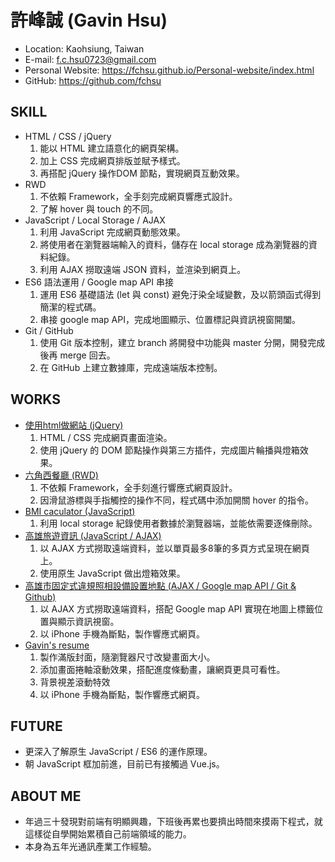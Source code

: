 # 許峰誠 (Gavin Hsu)

- Location: Kaohsiung, Taiwan
- E-mail: f.c.hsu0723@gmail.com
- Personal Website: https://fchsu.github.io/Personal-website/index.html
- GitHub: https://github.com/fchsu

## SKILL

- HTML / CSS / jQuery
	1. 能以 HTML 建立語意化的網頁架構。
	1. 加上 CSS 完成網頁排版並賦予樣式。
	1. 再搭配 jQuery 操作DOM 節點，實現網頁互動效果。
- RWD
	1. 不依賴 Framework，全手刻完成網頁響應式設計。
	1. 了解 hover 與 touch 的不同。
- JavaScript / Local Storage / AJAX
	1. 利用 JavaScript 完成網頁動態效果。
	1. 將使用者在瀏覽器端輸入的資料，儲存在 local storage 成為瀏覽器的資料紀錄。
	1. 利用 AJAX 撈取遠端 JSON 資料，並渲染到網頁上。
- ES6 語法運用 / Google map API 串接
	1. 運用 ES6 基礎語法 (let 與 const) 避免汙染全域變數，及以箭頭函式得到簡潔的程式碼。
	1. 串接 google map API，完成地圖顯示、位置標記與資訊視窗開闔。 
- Git / GitHub
	1. 使用 Git 版本控制，建立 branch 將開發中功能與 master 分開，開發完成後再 merge 回去。
	1. 在 GitHub 上建立數據庫，完成遠端版本控制。

## WORKS

- <a href='https://fchsu.github.io/jQuery-test/HW_jQ.html' target='_blank'>使用html做網站 (jQuery)</a>
	1. HTML / CSS 完成網頁畫面渲染。
	1. 使用 jQuery 的 DOM 節點操作與第三方插件，完成圖片輪播與燈箱效果。
- <a href='https://fchsu.github.io/RWD-test/index.html' target='_blank'>六角西餐廳 (RWD)</a>
	1. 不依賴 Framework，全手刻進行響應式網頁設計。
	1. 因滑鼠游標與手指觸控的操作不同，程式碼中添加開關 hover 的指令。
- <a href='https://fchsu.github.io/JS-localStorage/JS-HW-BMI.html' target='_blank'>BMI caculator (JavaScript)</a>
	1. 利用 local storage 紀錄使用者數據於瀏覽器端，並能依需要逐條刪除。
- <a href='https://fchsu.github.io/JS-AJAX/JS-HW-opendata.html' target='_blank'>高雄旅遊資訊 (JavaScript / AJAX)</a>
	1. 以 AJAX 方式撈取遠端資料，並以單頁最多8筆的多頁方式呈現在網頁上。
	1. 使用原生 JavaScript 做出燈箱效果。
- <a href='https://fchsu.github.io/JS-opendata/index.html' target='_blank'>高雄市固定式違規照相設備設置地點 (AJAX / Google map API / Git & Github)</a>
	1. 以 AJAX 方式撈取遠端資料，搭配 Google map API 實現在地圖上標籤位置與顯示資訊視窗。
	1. 以 iPhone 手機為斷點，製作響應式網頁。
- <a href='https://fchsu.github.io/Personal-website/index.html' target='_blank'>Gavin's resume</a>
	1. 製作滿版封面，隨瀏覽器尺寸改變畫面大小。
	1. 添加畫面捲軸滾動效果，搭配進度條動畫，讓網頁更具可看性。
	1. 背景視差滾動特效
	1. 以 iPhone 手機為斷點，製作響應式網頁。

## FUTURE

- 更深入了解原生 JavaScript / ES6 的運作原理。
- 朝 JavaScript 框加前進，目前已有接觸過 Vue.js。

## ABOUT ME

- 年過三十發現對前端有明顯興趣，下班後再累也要擠出時間來摸兩下程式，就這樣從自學開始累積自己前端領域的能力。
- 本身為五年光通訊產業工作經驗。